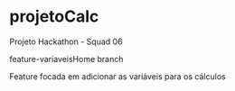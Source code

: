 # projetoCalc
Projeto Hackathon - Squad 06

feature-variaveisHome branch

Feature focada em adicionar as variáveis para os cálculos